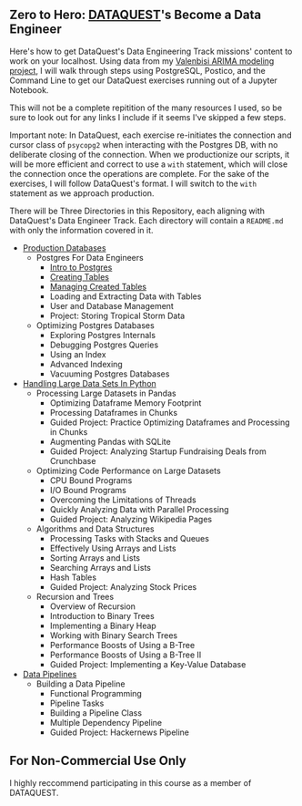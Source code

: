 Zero to Hero: <a href = "https://www.dataquest.io/home">DATAQUEST</a>'s Become a Data Engineer
------
Here's how to get DataQuest's Data Engineering Track missions' content to work on your localhost.
Using data from my <a href = "https://github.com/nmolivo/valencia-data-projects/tree/master/valenbisi">Valenbisi ARIMA modeling project</a>, I will walk through steps using PostgreSQL, Postico, and the Command Line to get our DataQuest exercises running out of a Jupyter Notebook. 

This will not be a complete repitition of the many resources I used, so be sure to look out for any links I include if it seems I've skipped a few steps.

Important note: In DataQuest, each exercise re-initiates the connection and cursor class of `psycopg2` when interacting with the Postgres DB, with no deliberate closing of the connection. When we productionize our scripts, it will be more efficient and correct to use a `with` statement, which will close the connection once the operations are complete. For the sake of the exercises, I will follow DataQuest's format. I will switch to the `with` statement as we approach production.

There will be Three Directories in this Repository, each aligning with DataQuest's Data Engineer Track. Each directory will contain a `README.md` with only the information covered in it.
* <a href = "https://github.com/nmolivo/dataquest_eng/tree/master/1_production_databases">Production Databases</a>
  * Postgres For Data Engineers
    * <a href = "https://github.com/nmolivo/dataquest_eng/blob/master/1_production_databases/01_intro_postgres.ipynb">Intro to Postgres</a>
    * <a href = "https://github.com/nmolivo/dataquest_eng/blob/master/1_production_databases/02_opt_tables.ipynb">Creating Tables</a>
    * <a href = "https://github.com/nmolivo/dataquest_eng/blob/master/1_production_databases/03_manage_tables.ipynb">Managing Created Tables</a>
    * Loading and Extracting Data with Tables
    * User and Database Management
    * Project: Storing Tropical Storm Data
  * Optimizing Postgres Databases
    * Exploring Postgres Internals
    * Debugging Postgres Queries
    * Using an Index
    * Advanced Indexing
    * Vacuuming Postgres Databases
* <a href = "https://github.com/nmolivo/dataquest_eng/tree/master/2_handling_big_data_in_python">Handling Large Data Sets In Python</a>
  * Processing Large Datasets in Pandas
    * Optimizing Dataframe Memory Footprint
    * Processing Dataframes in Chunks
    * Guided Project: Practice Optimizing Dataframes and Processing in Chunks
    * Augmenting Pandas with SQLite
    * Guided Project: Analyzing Startup Fundraising Deals from Crunchbase
  * Optimizing Code Performance on Large Datasets
    * CPU Bound Programs
    * I/O Bound Programs
    * Overcoming the Limitations of Threads
    * Quickly Analyzing Data with Parallel Processing
    * Guided Project: Analyzing Wikipedia Pages
  * Algorithms and Data Structures
    * Processing Tasks with Stacks and Queues
    * Effectively Using Arrays and Lists
    * Sorting Arrays and Lists
    * Searching Arrays and Lists
    * Hash Tables
    * Guided Project: Analyzing Stock Prices
  * Recursion and Trees
    * Overview of Recursion
    * Introduction to Binary Trees
    * Implementing a Binary Heap
    * Working with Binary Search Trees
    * Performance Boosts of Using a B-Tree
    * Performance Boosts of Using a B-Tree II
    * Guided Project: Implementing a Key-Value Database
* <a href = "https://github.com/nmolivo/dataquest_eng/tree/master/3_data_pipelines">Data Pipelines</a>
  * Building a Data Pipeline
    * Functional Programming
    * Pipeline Tasks
    * Building a Pipeline Class
    * Multiple Dependency Pipeline
    * Guided Project: Hackernews Pipeline

For Non-Commercial Use Only
------
I highly reccommend participating in this course as a member of DATAQUEST.
